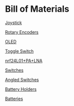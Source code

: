 # Bill of Materials

[Joystick](https://www.amazon.com/WGCD-Joystick-Breakout-Controller-Arduino/dp/B01N59MK0U/ref=sr_1_5?dib=eyJ2IjoiMSJ9.BEnggsyzkGiqKP3spiTNMwsim-qJcM45jGaeNisGIgXL1iUw0Y26H58AFZF8T2_zhQu7Rnnv9P-a_A2Ni6UrsrKA3XTxTvZhB-d0WlC8lOW6lh5FpXk6pI339INt_byz613ut-nxJHNN5_ZTanZB8ZF5W0F8m7xdxxDqMSLgn1XqLyLL6ldqY1fPWrU5PIDtrEUjskFKVn0dPYKNB3oP1rPcWmB1PB5mauzODdZ0XnM.9QgKtTGCN3IkHv3M7Ho-Sifws-tz-BbPkJXFhB7k4Xg&dib_tag=se&keywords=joystick+arduino&qid=1713476526&sr=8-5)

[Rotary Encoders](https://www.amazon.com/Encoder-Digital-Potentiometer-Compatible-Arduino/dp/B09KNC1J6H/ref=sr_1_5?crid=2H960SO18M7X5&dib=eyJ2IjoiMSJ9._s_FAhQr5PXlpTlOwNHvq06N2GvGv9L6H8adZYaoG3L5s_MI4_yjFueBIK2XVI9hIshPc-kpQGckeM8T_dOfJky548EHMSFyu08HaLi-UmdAk3J9YoA2Drrt1gYAle6PLvxXqjeSqE3_sPt0_geRHgazs0hky47QXZ0aMLmLQxlBI6XZ_btVxUURD78h43_vYk-sU9iTnpcQbmlv23CZkNQRF1oM9cA_WbohEqgcN4s.CIF3f1eZAkh-kklgzmxUW9Iz2Sra1WE7Z7liefFvR0c&dib_tag=se&keywords=rotary+encoder&qid=1713476654&sprefix=rotary+encoder%2Caps%2C65&sr=8-5)

[OLED](https://www.amazon.com/MakerFocus-Display-SSD1306-3-3V-5V-Arduino/dp/B079BN2J8V/ref=sr_1_3?crid=CY1VD0H1T5UZ&dib=eyJ2IjoiMSJ9.4fA8RHPv5lhvb6XzQAsJfvQmUE3xsASaAVe1ZeUawQDB1vvWkW0tnhod0efmfoy0JbAaYuYJXW_VaTiwEIY0JVENLeoywHqQBs20k6jbD9_yi_bqHl_g9IKPyggRCro6zyxf2okBEbRYsC6BqamWIZLrZlmW1ebzedribYJecs5oeR-5jhoq8327Tr9HQxsQ_IbUMMGnviuo0j4usEA9Dlf6-g-p5kaojTNpuE_v7qc.uKSIuEXvnoX1joleqkheYwCu6w0w3Q3GJ9_ysgIBvhQ&dib_tag=se&keywords=oled%2Bi2c%2B1306&qid=1713557535&sprefix=oled%2Bi2c%2B1306%2Caps%2C75&sr=8-3&th=1)

[Toggle Switch](https://www.amazon.com/Gadgeter-125VAC-Position-Terminal-Latching/dp/B01JU6KBH6/ref=as_li_ss_tl?crid=2QOS6Q3KA738Q&dchild=1&keywords=toggle+switch&qid=1588851705&s=home-garden&sprefix=toggle+swit,garden,262&sr=1-30-spons&psc=1&spLa=ZW5jcnlwdGVkUXVhbGlmaWVyPUEyWkRWMzZYQ1QzWEU4JmVuY3J5cHRlZElkPUExMDM5MTA4MVJIUVZZVkJXSzJPQiZlbmNyeXB0ZWRBZElkPUEwMDk1NzI3MlpEMEE3RzBSOTlaSyZ3aWRnZXROYW1lPXNwX2J0ZiZhY3Rpb249Y2xpY2tSZWRpcmVjdCZkb05vdExvZ0NsaWNrPXRydWU=&linkCode=sl1&tag=howto045-20&linkId=0d8e848cfc46369c8098dc28432ba5b4&language=en_US)

[nrf24L01+PA+LNA](https://www.amazon.com/ACEIRMC-Transceiver-Antistatic-ArduinoIDE-Compatible/dp/B092ZNYLYZ/ref=sr_1_9?crid=20UDXQXSFNNFP&dib=eyJ2IjoiMSJ9.qUzs0DP7Pl-SuK9AffRsGy13KDMYLuGW39ZYoNgsDw1ePCdMSyvRTM20RSNo_wQvKDnoM93rzG6wbNq2m1F0taWy3IOUWNab3GJPmvpE8cX4Y52lCE8MyiMuVC0yoxH9HFjFHQudH59SDc_5gECyxDZvacXczRktTHMgWz7WZQFZSraVFjhbrmMYvjS8NFvxtYrt9rkUlaZODyJgvASvZM5C8PZUqap0BlumsoL7dm0.bzHm-uGyjKiM6JY_TYZbqb2eBK3V0tBGfJ-Ci3zImLM&dib_tag=se&keywords=nrf24l01%2B&qid=1713477078&sprefix=nrf24l01%2B%2Caps%2C68&sr=8-9)

[Switches](https://www.amazon.com/BOJACK-Pushbutton-Switches-Momentary-Assortment/dp/B07ZBHXBZ4/ref=sr_1_2_sspa?crid=19JDJ85LF3Q8S&dib=eyJ2IjoiMSJ9.kLP3myFYEu7YxaxVJFxt0NQoc-oj0CRG6VCNBsGG9jdT2HZnfeOqCU8pntMBKnQIyVpSpPn3GiLpvjTjrBLbQW6bc_y8HDWuOLrfReD_R5GBFZdvcyVhMhe-eH2sVNvJBWNXOVL448v3TRZypl82BWQX4Bcvl1iNfKHwZm65ozY7K7ufSvWWrMokZHI-VGZdT_vAz8yJu2ZC108jwua9qAiDi9qK3JP-VYcExabWJnM.L3a2JJBGm19aLhoiB0c98gHNSrcxFmESeAzdPMQDjVM&dib_tag=se&keywords=tactile+switch&qid=1713477364&sprefix=tactile+switch%2Caps%2C78&sr=8-2-spons&sp_csd=d2lkZ2V0TmFtZT1zcF9hdGY&psc=1)

[Angled Switches](https://www.amazon.com/uxcell-Momentary-Tactile-Button-Switch/dp/B008DS13P2/ref=sr_1_1?crid=21IB81XENGMLJ&dib=eyJ2IjoiMSJ9.nR-IqpcGbhWf2UnqTBp7Ui30sztJxwLORqwhLN2SPEO6w_cBKtQQuQ4g_84c_x_yRT6h8bwXOjCnYY2-N0WGHJtfSPJUwLWosyrPZ9VaWespXDksiHzrA6z5qT3MmKPcoOeJ8DzFB3IdUDQDtyFXTK09DnoS9KTid6yEOyScEmztgpTjyNbmJRQxcO5lnuyemq7Bax6TFQ2DcSlzkhwFtf5nWe8oWI1FLQvcZM2VHgo.L3maOJpiN380ofdqpI_FAehUDz4LOmHtm5a6WkhjEY8&dib_tag=se&keywords=90+degree+tactile+switch&qid=1713477444&sprefix=90+degreetactile+switch%2Caps%2C52&sr=8-1)

[Battery Holders](https://www.amazon.com/Battery-Plastic-Storage-YOUCHENG-Connect/dp/B08LW24XND/ref=sr_1_3?crid=2BD14KHONVQKJ&dib=eyJ2IjoiMSJ9.R2rQFjg5LSLbIFM09G_uzsae23bgBjvfBrQzAc8SIECCVAzR4C44ERQ6JoXYC_JajL4n8c4LARMmkxz_-jWEFk5abReOceBEbrSbod7fHVt5-nCpNfv98YBBmhXh8sOy2YflJ_3ZEsu2thdhTjbfTbzAgF-CGjifCHyxYezBFg0nUcxDt8eIZJD9iZ1R_5OStxnXMns9JcyjVGZbnvLq329BpS-cBCIQhrRaheVtu6A.ilmB13Z8JovTh-T8GAqrQ7nZtRbISP6rNVkWnaqT0eo&dib_tag=se&keywords=lipo+battery+holder&qid=1713477624&sprefix=lipo+battery+holder%2Caps%2C83&sr=8-3)

[Batteries](https://www.18650batterystore.com/products/samsung-25r-18650)
